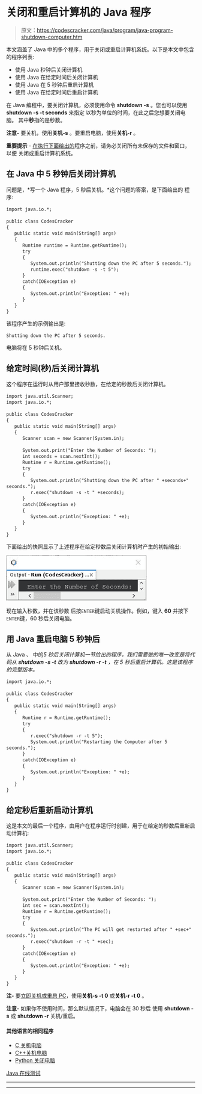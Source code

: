 # 关闭和重启计算机的 Java 程序

> 原文：<https://codescracker.com/java/program/java-program-shutdown-computer.htm>

本文涵盖了 Java 中的多个程序，用于关闭或重启计算机系统。以下是本文中包含的程序列表:

*   使用 Java 秒钟后关闭计算机
*   使用 Java 在给定时间后关闭计算机
*   使用 Java 在 5 秒钟后重启计算机
*   使用 Java 在给定时间后重启计算机

在 Java 编程中，要关闭计算机，必须使用命令 **shutdown -s** 。您也可以使用 **shutdown -s -t seconds** 来指定 以秒为单位的时间，在此之后您想要关闭电脑。 其中**秒**指的是秒数。

**注意-** 要关机，使用**关机-s** 。要重启电脑，使用**关机-r** 。

**重要提示** - <u>在执行下面给出的</u>程序之前，请务必关闭所有未保存的文件和窗口，以便 关闭或重启计算机系统。

## 在 Java 中 5 秒钟后关闭计算机

问题是，*写一个 Java 程序，5 秒后关机。*这个问题的答案，是下面给出的 程序:

```
import java.io.*;

public class CodesCracker
{
   public static void main(String[] args)
   {
      Runtime runtime = Runtime.getRuntime();
      try
      {
         System.out.println("Shutting down the PC after 5 seconds.");
         runtime.exec("shutdown -s -t 5");
      }
      catch(IOException e)
      {
         System.out.println("Exception: " +e);
      }
   }
}
```

该程序产生的示例输出是:

```
Shutting down the PC after 5 seconds.
```

电脑将在 5 秒钟后关机。

## 给定时间(秒)后关闭计算机

这个程序在运行时从用户那里接收秒数，在给定的秒数后关闭计算机。

```
import java.util.Scanner;
import java.io.*;

public class CodesCracker
{
   public static void main(String[] args)
   {
      Scanner scan = new Scanner(System.in);

      System.out.print("Enter the Number of Seconds: ");
      int seconds = scan.nextInt();
      Runtime r = Runtime.getRuntime();
      try
      {
         System.out.println("Shutting down the PC after " +seconds+" seconds.");
         r.exec("shutdown -s -t " +seconds);
      }
      catch(IOException e)
      {
         System.out.println("Exception: " +e);
      }
   }
}
```

下面给出的快照显示了上述程序在给定秒数后关闭计算机时产生的初始输出:

![java code shutdown PC after given time](img/232924b3e67b9b245f72cfee8af58be5.png)

现在输入秒数，并在该秒数 后按`ENTER`键启动关机操作。例如，键入 **60** 并按下`ENTER`键，60 秒后关闭电脑。

## 用 Java 重启电脑 5 秒钟后

从 Java 、 中的*5 秒后关闭计算机一节给出的程序，我们需要做的唯一改变是将代码从 **shutdown -s -t** 改为 **shutdown -r -t** ，在 5 秒后重启计算机。这是该程序的完整版本。*

```
import java.io.*;

public class CodesCracker
{
   public static void main(String[] args)
   {
      Runtime r = Runtime.getRuntime();
      try
      {
         r.exec("shutdown -r -t 5");
         System.out.println("Restarting the Computer after 5 seconds.");
      }
      catch(IOException e)
      {
         System.out.println("Exception: " +e);
      }
   }
}
```

## 给定秒后重新启动计算机

这是本文的最后一个程序，由用户在程序运行时创建，用于在给定的秒数后重新启动计算机:

```
import java.util.Scanner;
import java.io.*;

public class CodesCracker
{
   public static void main(String[] args)
   {
      Scanner scan = new Scanner(System.in);

      System.out.print("Enter the Number of Seconds: ");
      int sec = scan.nextInt();
      Runtime r = Runtime.getRuntime();
      try
      {
         System.out.println("The PC will get restarted after " +sec+" seconds.");
         r.exec("shutdown -r -t " +sec);
      }
      catch(IOException e)
      {
         System.out.println("Exception: " +e);
      }
   }
}
```

**注-** 要<u>立即关机或重启 PC</u>，使用**关机-s -t 0** 或**关机-r -t 0** 。

**注意-** 如果你不使用时间，那么默认情况下，电脑会在 30 秒后 使用 **shutdown -s** 或 **shutdown -r** 关机/重启。

#### 其他语言的相同程序

*   [C 关机电脑](/c/program/c-program-shutdown-computer.htm)
*   [C++关机电脑](/cpp/program/cpp-program-shutdown-computer.htm)
*   [Python 关闭电脑](/python/program/python-program-shutdown-restart-computer.htm)

[Java 在线测试](/exam/showtest.php?subid=1)

* * *

* * *